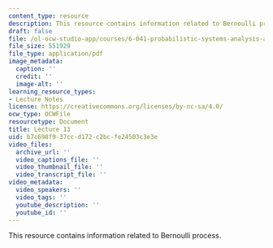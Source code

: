 ```yaml
---
content_type: resource
description: This resource contains information related to Bernoulli process.
draft: false
file: /ol-ocw-studio-app/courses/6-041-probabilistic-systems-analysis-and-applied-probability-fall-2010/b7c698f937ccd172c2bcfe24503c3e3e_MIT6_041F10_L13.pdf
file_size: 551929
file_type: application/pdf
image_metadata:
  caption: ''
  credit: ''
  image-alt: ''
learning_resource_types:
- Lecture Notes
license: https://creativecommons.org/licenses/by-nc-sa/4.0/
ocw_type: OCWFile
resourcetype: Document
title: Lecture 13
uid: b7c698f9-37cc-d172-c2bc-fe24503c3e3e
video_files:
  archive_url: ''
  video_captions_file: ''
  video_thumbnail_file: ''
  video_transcript_file: ''
video_metadata:
  video_speakers: ''
  video_tags: ''
  youtube_description: ''
  youtube_id: ''
---
```

This resource contains information related to Bernoulli process.